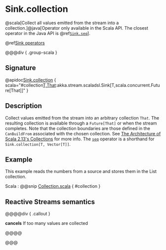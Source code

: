 # Sink.collection

@scala[Collect all values emitted from the stream into a collection.]@java[Operator only available in the Scala API. The closest operator in the Java API is @ref[`Sink.seq`](seq.md)].

@ref[Sink operators](../index.md#sink-operators)

@@@div { .group-scala }

## Signature

@apidoc[Sink.collection](Sink$) { scala="#collection[T,That](implicitcbf:akka.util.ccompat.Factory[T,Thatwithscala.collection.immutable.Iterable[_]]):akka.stream.scaladsl.Sink[T,scala.concurrent.Future[That]]" }

## Description

Collect values emitted from the stream into an arbitrary collection `That`. The resulting collection is available through a `Future[That]` or when the stream completes. Note that the collection boundaries are those defined in the `CanBuildFrom` associated with the chosen collection. See [The Architecture of Scala 2.13's Collections](https://docs.scala-lang.org/overviews/core/architecture-of-scala-213-collections.html) for more info. The [`seq`](seq.html) operator is a shorthand for `Sink.collection[T, Vector[T]]`.

## Example

This example reads the numbers from a source and stores them in the List collection.

Scala
:   @@snip [Collection.scala](/akka-docs/src/test/scala/docs/stream/operators/sink/Collection.scala) { #collection }

## Reactive Streams semantics

@@@@div { .callout }

**cancels** If too many values are collected

@@@@

@@@
